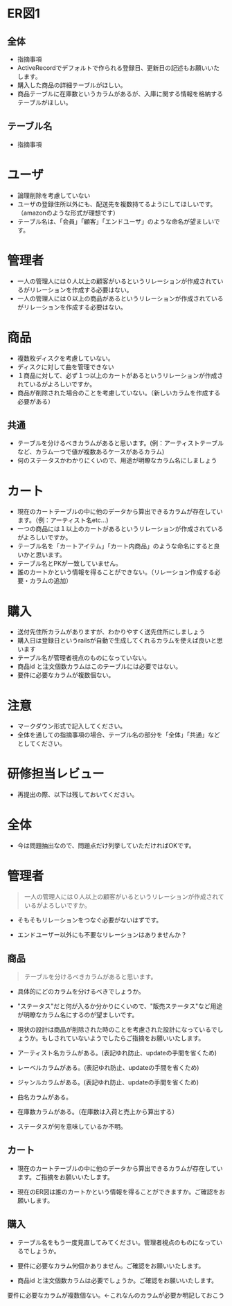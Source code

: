 
# ER図1
## 全体
- 指摘事項
- ActiveRecordでデフォルトで作られる登録日、更新日の記述もお願いいたします。
- 購入した商品の詳細テーブルがほしい。
- 商品テーブルに在庫数というカラムがあるが、入庫に関する情報を格納するテーブルがほしい。
## テーブル名
- 指摘事項
# ユーザ
- 論理削除を考慮していない
-  ユーザの登録住所以外にも、配送先を複数持てるようにしてほしいです。
	（amazonのような形式が理想です）
- テーブル名は、「会員」「顧客」「エンドユーザ」のような命名が望ましいです。

# 管理者
- 一人の管理人には０人以上の顧客がいるというリレーションが作成されているがリレーションを作成する必要はない。
- 一人の管理人には０以上の商品があるというリレーションが作成されているがリレーションを作成する必要はない。
# 商品
- 複数枚ディスクを考慮していない。
- ディスクに対して曲を管理できない
- １商品に対して、必ず１つ以上のカートがあるというリレーションが作成されているがよろしいですか。
- 商品が削除された場合のことを考慮していない。（新しいカラムを作成する必要がある）
## 共通
- テーブルを分けるべきカラムがあると思います。(例：アーティストテーブルなど、カラム一つで値が複数あるケースがあるカラム)
- 何のステータスかわかりにくいので、用途が明瞭なカラム名にしましょう

# カート
- 現在のカートテーブルの中に他のデータから算出できるカラムが存在しています。（例：アーティスト名etc...)
- 一つの商品には１以上のカートがあるというリレーションが作成されているがよろしいですか。
- テーブル名を「カートアイテム」「カート内商品」のような命名にすると良いかと思います。
- テーブル名とPKが一致していません。
- 誰のカートかという情報を得ることができない。（リレーション作成する必要・カラムの追加）


# 購入
- 送付先住所カラムがありますが、わかりやすく送先住所にしましょう
- 購入日は登録日というrailsが自動で生成してくれるカラムを使えば良いと思います
- テーブル名が管理者視点のものになっていない。
- 商品id と注文個数カラムはこのテーブルには必要ではない。
- 要件に必要なカラムが複数個ない。

# 注意
* マークダウン形式で記入してください。
* 全体を通しての指摘事項の場合、テーブル名の部分を「全体」「共通」などとしてください。




# 研修担当レビュー
- 再提出の際、以下は残しておいてください。

# 全体
- 今は問題抽出なので、問題点だけ列挙していただければOKです。

# 管理者
> 一人の管理人には０人以上の顧客がいるというリレーションが作成されているがよろしいですか。
- そもそもリレーションをつなぐ必要がないはずです。

- エンドユーザー以外にも不要なリレーションはありませんか？

  
## 商品
> テーブルを分けるべきカラムがあると思います。
- 具体的にどのカラムを分けるべきでしょうか。

- "ステータス"だと何が入るか分かりにくいので、"販売ステータス"など用途が明瞭なカラム名にするのが望ましいです。

- 現状の設計は商品が削除された時のことを考慮された設計になっているでしょうか。もしされていないようでしたらご指摘をお願いいたします。
- アーティスト名カラムがある。(表記ゆれ防止、updateの手間を省くため)
- レーベルカラムがある。(表記ゆれ防止、updateの手間を省くため)
- ジャンルカラムがある。(表記ゆれ防止、updateの手間を省くため)
- 曲名カラムがある。
- 在庫数カラムがある。（在庫数は入荷と売上から算出する）
- ステータスが何を意味しているか不明。



## カート
- 現在のカートテーブルの中に他のデータから算出できるカラムが存在しています。ご指摘をお願いいたします。

- 現在のER図は誰のカートかという情報を得ることができますか。ご確認をお願いします。

## 購入
- テーブル名をもう一度見直してみてください。管理者視点のものになっているでしょうか。

- 要件に必要なカラム何個かありません。ご確認をお願いいたします。

- 商品id と注文個数カラムは必要でしょうか。ご確認をお願いいたします。


要件に必要なカラムが複数個ない。←これなんのカラムが必要か明記しておこう
